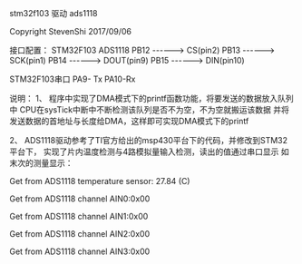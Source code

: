 stm32f103 驱动 ads1118

Copyright StevenShi 2017/09/06

接口配置：
STM32F103       ADS1118
PB12  ------>   CS(pin2)
PB13  ------>   SCK(pin1)
PB14  ------>   DOUT(pin9)
PB15  ------>   DIN(pin10)

STM32F103串口
PA9- Tx PA10-Rx

说明：
1、 程序中实现了DMA模式下的printf函数功能，将要发送的数据放入队列中
CPU在sysTick中断中不断检测该队列是否不为空，不为空就搬运该数据
并将发送数据的首地址与长度给DMA，这样即可实现DMA模式下的printf

2、 ADS1118驱动参考了TI官方给出的msp430平台下的代码，并修改到STM32平台下，
实现了片内温度检测与4路模拟量输入检测，读出的值通过串口显示
如末次的测量显示：

Get from ADS1118 temperature sensor: 27.84 (C)

Get from ADS1118 channel AIN0:0x00

Get from ADS1118 channel AIN1:0x00

Get from ADS1118 channel AIN2:0x00

Get from ADS1118 channel AIN3:0x00
